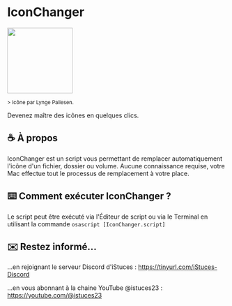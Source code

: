 # IconChanger
<img width="150" src="https://zupimages.net/up/23/22/f9nt.png" alt="" /></a>

<sub> > Icône par Lynge Pallesen. </sub>

Devenez maître des icônes en quelques clics.

## ☕️ À propos
IconChanger est un script vous permettant de remplacer automatiquement l'icône d'un fichier, dossier ou volume. Aucune connaissance requise, votre Mac effectue tout le processus de remplacement à votre place.

## ⌨️ Comment exécuter IconChanger ?
Le script peut être exécuté via l'Éditeur de script ou via le Terminal en utilisant la commande `osascript [IconChanger.script]`

## ✉️ Restez informé...
...en rejoignant le serveur Discord d'iStuces : https://tinyurl.com/iStuces-Discord

...en vous abonnant à la chaine YouTube @istuces23 : https://youtube.com/@istuces23
